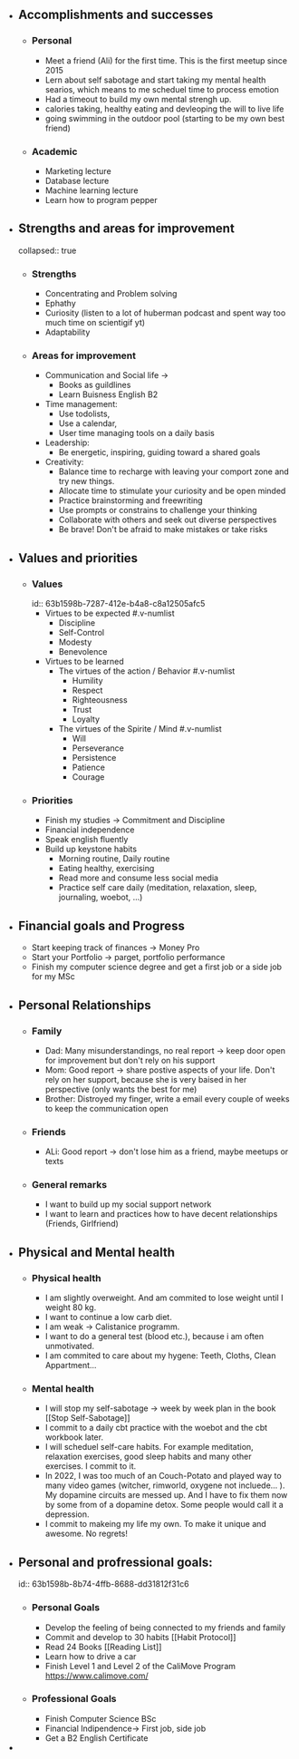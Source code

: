 - ## Accomplishments and successes
	- ### Personal
		- Meet a friend (Ali) for the first time. This is the first meetup since 2015
		- Lern about self sabotage and start taking my mental health searios, which means to me scheduel time to process emotion
		- Had a timeout to build my own mental strengh up.
		- calories taking, healthy eating and devleoping the will to live life
		- going swimming in the outdoor pool (starting to be my own best friend)
	- ### Academic
		- Marketing lecture
		- Database lecture
		- Machine learning lecture
		- Learn how to program pepper
- ## Strengths and areas for improvement
  collapsed:: true
	- ### Strengths
		- Concentrating and Problem solving
		- Ephathy
		- Curiosity (listen to a lot of huberman podcast and spent way too much time on scientigif yt)
		- Adaptability
	- ### Areas for improvement
		- Communication and Social life ->
			- Books as guildlines
			- Learn Buisness English B2
		- Time management:
			- Use todolists,
			- Use a calendar,
			- User time managing tools on a daily basis
		- Leadership:
			- Be energetic, inspiring, guiding toward a shared goals
		- Creativity:
			- Balance time to recharge with leaving your comport zone and try new things.
			- Allocate time to stimulate your curiosity and be open minded
			- Practice brainstorming and freewriting
			- Use prompts or constrains to challenge your thinking
			- Collaborate with others and seek out diverse perspectives
			- Be brave! Don't be afraid to make mistakes or take risks
- ## Values and priorities
	- ### Values
	  id:: 63b1598b-7287-412e-b4a8-c8a12505afc5
		- Virtues to be expected #.v-numlist
			- Discipline
			- Self-Control
			- Modesty
			- Benevolence
		- Virtues to be learned
			- The virtues of the action / Behavior #.v-numlist
				- Humility
				- Respect
				- Righteousness
				- Trust
				- Loyalty
			- The virtues of the Spirite / Mind #.v-numlist
				- Will
				- Perseverance
				- Persistence
				- Patience
				- Courage
	- ### Priorities
		- Finish my studies -> Commitment and Discipline
		- Financial independence
		- Speak english fluently
		- Build up keystone habits
			- Morning routine, Daily routine
			- Eating healthy, exercising
			- Read more and consume less social media
			- Practice self care daily (meditation, relaxation, sleep, journaling, woebot, ...)
- ## Financial goals and Progress
	- Start keeping track of finances -> Money Pro
	- Start your Portfolio -> parget, portfolio performance
	- Finish my computer science degree and get a first job or a side job for my MSc
- ## Personal Relationships
	- ### Family
		- Dad: Many misunderstandings, no real report -> keep door open for improvement but don't rely on his support
		- Mom: Good report -> share postive aspects of your life. Don't rely on her support, because she is very baised in her perspective (only wants the best for me)
		- Brother: Distroyed my finger, write a email every couple of weeks to keep the communication open
	- ### Friends
		- ALi: Good report -> don't lose him as a friend, maybe meetups or texts
	- ### General remarks
		- I want to build up my social support network
		- I want to learn and practices how to have decent relationships (Friends, Girlfriend)
- ## Physical and Mental health
	- ### Physical health
		- I am slightly overweight. And am commited to lose weight until I weight 80 kg.
		- I want to continue a low carb diet.
		- I am weak -> Calistanice programm.
		- I want to do a general test (blood etc.), because i am often unmotivated.
		- I am commited to care about my hygene: Teeth, Cloths, Clean Appartment...
	- ### Mental health
		- I will stop my self-sabotage -> week by week plan in the book [[Stop Self-Sabotage]]
		- I commit to a daily cbt practice with the woebot and the cbt workbook later.
		- I will scheduel self-care habits. For example meditation, relaxation exercises, good sleep habits and many other exercises. I commit to it.
		- In 2022, I was too much of an Couch-Potato and played way to many video games (witcher, rimworld, oxygene not incluede... ). My dopamine circuits are messed up. And I have to fix them now by some from of a dopamine detox. Some people would call it a depression.
		- I commit to makeing my life my own. To make it unique and awesome. No regrets!
- ## Personal and profressional goals:
  id:: 63b1598b-8b74-4ffb-8688-dd31812f31c6
	- ### Personal Goals
		- Develop the feeling of being connected to my friends and family
		- Commit and develop to 30 habits [[Habit Protocol]]
		- Read 24 Books [[Reading List]]
		- Learn how to drive a car
		- Finish Level 1 and Level 2 of the CaliMove Program https://www.calimove.com/
	- ### Professional Goals
		- Finish Computer Science BSc
		- Financial Indipendence-> First job, side job
		- Get a B2 English Certificate
-